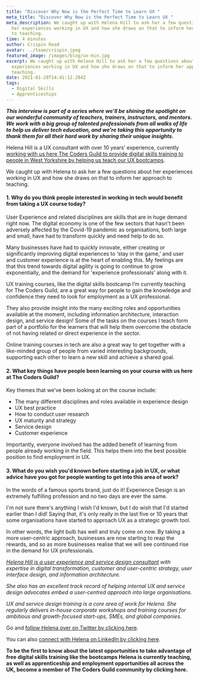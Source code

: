 ```yaml
---
title: "Discover Why Now is the Perfect Time to Learn UX "
meta_title: "Discover Why Now is the Perfect Time to Learn UX "
meta_description: We caught up with Helena Hill to ask her a few questions about
  her experiences working in UX and how she draws on that to inform her approach
  to teaching.
time: 4 minutes
author: Crispin Read
avatar: ../team/crispin.jpeg
featured_image: /images/blog/ux-min.jpg
excerpt: We caught up with Helena Hill to ask her a few questions about her
  experiences working in UX and how she draws on that to inform her approach to
  teaching.
date: 2021-01-28T14:41:12.284Z
tags:
  - Digital Skills
  - Apprenticeships
---
```

***This interview is part of a series where we’ll be shining the spotlight on our wonderful community of teachers, trainers, instructors, and mentors. We work with a big group of talented professionals from all walks of life to help us deliver tech education, and we’re taking this opportunity to thank them for all their hard work by sharing their unique insights.***

Helena Hill is a UX consultant with over 10 years’ experience, currently [working with us here The Coders Guild to provide digital skills training to people in West Yorkshire by helping us teach our UX bootcamps](https://thecodersguild.org.uk/blog/free-course-discover-user-experience-design/). 

We caught up with Helena to ask her a few questions about her experiences working in UX and how she draws on that to inform her approach to teaching.  



#### 1. Why do you think people interested in working in tech would benefit from taking a UX course today?

User Experience and related disciplines are skills that are in huge demand right now. The digital economy is one of the few sectors that hasn't been adversely affected by the Covid-19 pandemic as organisations, both large and small, have had to transform quickly and need help to do so. 

Many businesses have had to quickly innovate, either creating or significantly improving digital experiences to ‘stay in the game,’ and user and customer experience is at the heart of enabling this. My feelings are that this trend towards digital agility is going to continue to grow exponentially, and the demand for 'experience professionals’ along with it.

UX training courses, like the digital skills bootcamp I’m currently teaching for The Coders Guild, are a great way for people to gain the knowledge and confidence they need to look for employment as a UX professional. 

They also provide insight into the many exciting roles and opportunities available at the moment, including information architecture, interaction design, and service design! Some of the tasks on the courses I teach form part of a portfolio for the learners that will help them overcome the obstacle of not having related or direct experience in the sector.

Online training courses in tech are also a great way to get together with a like-minded group of people from varied interesting backgrounds, supporting each other to learn a new skill and achieve a shared goal.

#### 2. What key things have people been learning on your course with us here at The Coders Guild?

Key themes that we’ve been looking at on the course include: 

* The many different disciplines and roles available in experience design
* UX best practice
* How to conduct user research
* UX maturity and strategy
* Service design 
* Customer experience 

Importantly, everyone involved has the added benefit of learning from people already working in the field. This helps them into the best possible position to find employment in UX. 

#### 3. What do you wish you'd known before starting a job in UX, or what advice have you got for people wanting to get into this area of work?

In the words of a famous sports brand, just do it! Experience Design is an extremely fulfilling profession and no two days are ever the same.

I'm not sure there's anything I wish I'd known, but I do wish that I'd started earlier than I did! Saying that, it's only really in the last five or 10 years that some organisations have started to approach UX as a strategic growth tool.

In other words, the light bulb has well and truly come on now. By taking a more user-centric approach, businesses are now starting to reap the rewards, and so as more businesses realise that we will see continued rise in the demand for UX professionals. 



*[Helena Hill is a user experience and service design consultant](https://www.helenahill.com/) with expertise in digital transformation, customer and user-centric strategy, user interface design, and information architecture.*

*She also has an excellent track record of helping internal UX and service design advocates embed a user-centred approach into large organisations.*

*UX and service design training is a core area of work for Helena. She regularly delivers in-house corporate workshops and training courses for ambitious and growth-focused start-ups, SMEs, and global companies.*

Go and [follow Helena over on Twitter by clicking here](https://twitter.com/HelenaHillUXCX). 

You can also [connect with Helena on LinkedIn by clicking here](https://www.linkedin.com/in/helenajhill/).



**To be the first to know about the latest opportunities to take advantage of free digital skills training like the bootcamps Helena is currently teaching, as well as apprenticeship and employment opportunities all across the UK, become a member of The Coders Guild community by clicking here.**